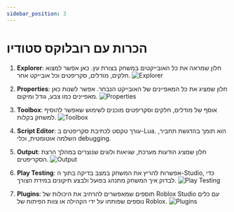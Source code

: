 ```yaml
---
sidebar_position: 3
---
```



# הכרות עם רובלוקס סטודיו
1. **Explorer**: חלון שמראה את כל האובייקטים במשחק בצורת עץ. כאן אפשר למצוא חלקים, מודלים, סקריפטים וכל אובייקט אחר.
![Explorer](https://prod.docsiteassets.roblox.com/assets/studio/general/View-Tab-Explorer.png.webp)

2. **Properties**: חלון שמציג את כל המאפיינים של האובייקט הנבחר. אפשר לשנות כאן מאפיינים כמו צבע, גודל ומיקום.
![Properties](https://prod.docsiteassets.roblox.com/assets/studio/general/View-Tab-Properties.png.webp)

3. **Toolbox**: אוסף של מודלים, חלקים וסקריפטים מוכנים לשימוש שאפשר להוסיף למשחק בקלות.
![Toolbox](https://prod.docsiteassets.roblox.com/assets/studio/general/View-Tab-Toolbox.png.webp)

4. **Script Editor**: עורך טקסט לכתיבת סקריפטים ב-Lua. הוא תומך בהדגשת תחביר, השלמה אוטומטית, וכלי debugging.

5. **Output**: חלון שמציג הודעות מערכת, שגיאות ולוגים שנוצרים במהלך הרצת הסקריפטים.
![Output](https://prod.docsiteassets.roblox.com/assets/studio/general/View-Tab-Output.png.webp)

6. **Play Testing**: אפשרות להריץ את המשחק במצב בדיקה בתוך ה-Studio, כדי לבדוק איך המשחק מתנהג בפועל ולבצע תיקונים במידת הצורך.
![Play Testing](https://prod.docsiteassets.roblox.com/assets/education/build-it-play-it-create-and-destroy/pressPlay_cc2019.png.webp)

7. **Plugins**: תוספים שמאפשרים להרחיב את היכולות של Roblox Studio עם כלים נוספים שפותחו על ידי הקהילה או צוות הפיתוח של Roblox.
![Plugins](https://prod.docsiteassets.roblox.com/assets/studio/general/Toolbar-Plugins-Tab.png.webp)


